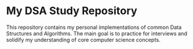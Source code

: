 # My DSA Study Repository

This repository contains my personal implementations of common Data Structures and Algorithms. The main goal is to practice for interviews and solidify my understanding of core computer science concepts.